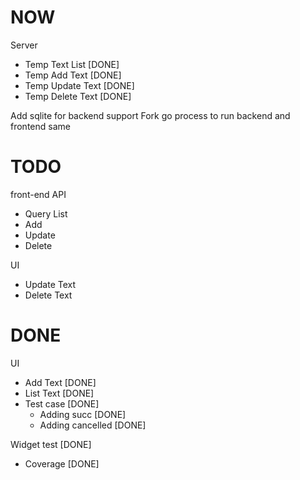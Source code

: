 NOW
===

Server
- Temp Text List [DONE]
- Temp Add Text [DONE]
- Temp Update Text [DONE]
- Temp Delete Text [DONE]

Add sqlite for backend support
Fork go process to run backend and frontend same

TODO
====

front-end API
- Query List
- Add 
- Update
- Delete

UI
- Update Text
- Delete Text

DONE
====

UI
- Add Text [DONE]
- List Text [DONE]
- Test case [DONE]
  - Adding succ [DONE]
  - Adding cancelled [DONE]

Widget test [DONE]
- Coverage [DONE]
